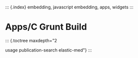::: {.index}
embedding, javascript embedding, apps, widgets
:::

Apps/C Grunt Build
==================

::: {.toctree maxdepth="2

usage
publication-search
elastic-med"}
:::

